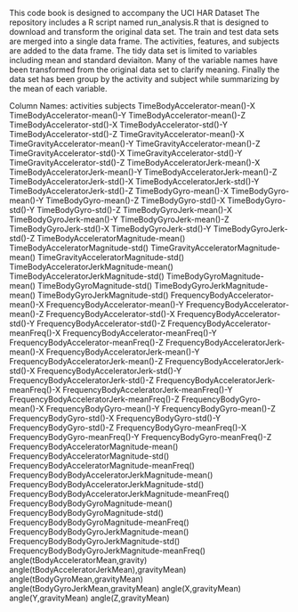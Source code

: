 This code book is designed to accompany the UCI HAR Dataset
The repository includes a R script named run_analysis.R that is designed to download and transform the original data set.
The train and test data sets are merged into a single data frame.
The activities, features, and subjects are added to the data frame.
The tidy data set is limited to variables including mean and standard deviaiton.
Many of the variable names have been transformed from the original data set to clarify meaning.
Finally the data set has been group by the activity and subject while summarizing by the mean of each variable.

Column Names:
activities
subjects
TimeBodyAccelerator-mean()-X
TimeBodyAccelerator-mean()-Y
TimeBodyAccelerator-mean()-Z
TimeBodyAccelerator-std()-X
TimeBodyAccelerator-std()-Y
TimeBodyAccelerator-std()-Z
TimeGravityAccelerator-mean()-X
TimeGravityAccelerator-mean()-Y
TimeGravityAccelerator-mean()-Z
TimeGravityAccelerator-std()-X
TimeGravityAccelerator-std()-Y
TimeGravityAccelerator-std()-Z
TimeBodyAcceleratorJerk-mean()-X
TimeBodyAcceleratorJerk-mean()-Y
TimeBodyAcceleratorJerk-mean()-Z
TimeBodyAcceleratorJerk-std()-X
TimeBodyAcceleratorJerk-std()-Y
TimeBodyAcceleratorJerk-std()-Z
TimeBodyGyro-mean()-X
TimeBodyGyro-mean()-Y
TimeBodyGyro-mean()-Z
TimeBodyGyro-std()-X
TimeBodyGyro-std()-Y
TimeBodyGyro-std()-Z
TimeBodyGyroJerk-mean()-X
TimeBodyGyroJerk-mean()-Y
TimeBodyGyroJerk-mean()-Z
TimeBodyGyroJerk-std()-X
TimeBodyGyroJerk-std()-Y
TimeBodyGyroJerk-std()-Z
TimeBodyAcceleratorMagnitude-mean()
TimeBodyAcceleratorMagnitude-std()
TimeGravityAcceleratorMagnitude-mean()
TimeGravityAcceleratorMagnitude-std()
TimeBodyAcceleratorJerkMagnitude-mean()
TimeBodyAcceleratorJerkMagnitude-std()
TimeBodyGyroMagnitude-mean()
TimeBodyGyroMagnitude-std()
TimeBodyGyroJerkMagnitude-mean()
TimeBodyGyroJerkMagnitude-std()
FrequencyBodyAccelerator-mean()-X
FrequencyBodyAccelerator-mean()-Y
FrequencyBodyAccelerator-mean()-Z
FrequencyBodyAccelerator-std()-X
FrequencyBodyAccelerator-std()-Y
FrequencyBodyAccelerator-std()-Z
FrequencyBodyAccelerator-meanFreq()-X
FrequencyBodyAccelerator-meanFreq()-Y
FrequencyBodyAccelerator-meanFreq()-Z
FrequencyBodyAcceleratorJerk-mean()-X
FrequencyBodyAcceleratorJerk-mean()-Y
FrequencyBodyAcceleratorJerk-mean()-Z
FrequencyBodyAcceleratorJerk-std()-X
FrequencyBodyAcceleratorJerk-std()-Y
FrequencyBodyAcceleratorJerk-std()-Z
FrequencyBodyAcceleratorJerk-meanFreq()-X
FrequencyBodyAcceleratorJerk-meanFreq()-Y
FrequencyBodyAcceleratorJerk-meanFreq()-Z
FrequencyBodyGyro-mean()-X
FrequencyBodyGyro-mean()-Y
FrequencyBodyGyro-mean()-Z
FrequencyBodyGyro-std()-X
FrequencyBodyGyro-std()-Y
FrequencyBodyGyro-std()-Z
FrequencyBodyGyro-meanFreq()-X
FrequencyBodyGyro-meanFreq()-Y
FrequencyBodyGyro-meanFreq()-Z
FrequencyBodyAcceleratorMagnitude-mean()
FrequencyBodyAcceleratorMagnitude-std()
FrequencyBodyAcceleratorMagnitude-meanFreq()
FrequencyBodyBodyAcceleratorJerkMagnitude-mean()
FrequencyBodyBodyAcceleratorJerkMagnitude-std()
FrequencyBodyBodyAcceleratorJerkMagnitude-meanFreq()
FrequencyBodyBodyGyroMagnitude-mean()
FrequencyBodyBodyGyroMagnitude-std()
FrequencyBodyBodyGyroMagnitude-meanFreq()
FrequencyBodyBodyGyroJerkMagnitude-mean()
FrequencyBodyBodyGyroJerkMagnitude-std()
FrequencyBodyBodyGyroJerkMagnitude-meanFreq()
angle(tBodyAcceleratorMean,gravity)
angle(tBodyAcceleratorJerkMean),gravityMean)
angle(tBodyGyroMean,gravityMean)
angle(tBodyGyroJerkMean,gravityMean)
angle(X,gravityMean)
angle(Y,gravityMean)
angle(Z,gravityMean)
